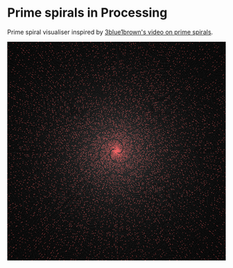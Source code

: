 # Prime spirals in Processing

Prime spiral visualiser inspired by [3blue1brown's video on prime spirals](https://www.youtube.com/watch?v=EK32jo7i5LQ).

![img](img/spiral.png)
